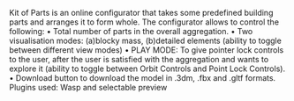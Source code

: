 Kit of Parts is an online configurator that takes some predefined building parts and arranges it to form whole. The configurator allows to control the following:
•	Total number of parts in the overall aggregation.
•	Two visualisation modes: (a)blocky mass, (b)detailed elements (ability to toggle between different view modes)
•	PLAY MODE: To give pointer lock controls to the user, after the user is satisfied with the aggregation and wants to explore it (ability to toggle between Orbit Controls and Point Lock Controls).
•	Download button to download the model in .3dm, .fbx and .gltf formats.
Plugins used: Wasp and selectable preview
